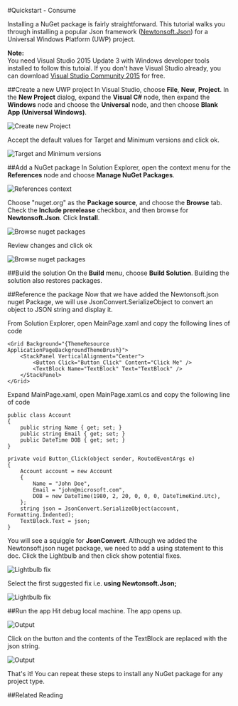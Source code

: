 #Quickstart - Consume

Installing a NuGet package is fairly straightforward. This tutorial walks you through installing a popular Json framework ([Newtonsoft.Json](https://www.nuget.org/packages/Newtonsoft.Json/)) for a Universal Windows Platform (UWP) project. 

<div class="block-callout-info">
	<strong>Note:</strong><br>
	You need Visual Studio 2015 Update 3 with Windows developer tools installed to follow this tutoial. If you don't have Visual Studio already, you can download <a href="https://developer.microsoft.com/en-us/windows/downloads">Visual Studio Community 2015</a> for free. 
</div>

##Create a new UWP project
In Visual Studio, choose **File**, **New**, **Project**. In the **New Project** dialog, expand the **Visual C#** node, then expand the **Windows** node and choose the **Universal** node, and then choose **Blank App (Universal Windows)**.

![Create new Project](/images/ConsumeNugetSample/01.PNG)


Accept the default values for Target and Minimum versions and click ok.

![Target and Minimum versions](/images/ConsumeNugetSample/02.PNG)


##Add a NuGet package
In Solution Explorer, open the context menu for the **References** node and choose **Manage NuGet Packages**.

![References context](/images/ConsumeNugetSample/03.PNG)


Choose "nuget.org" as the **Package source**, and choose the **Browse** tab. Check the **Include prerelease** checkbox, and then browse for **Newtonsoft.Json**. Click **Install**. 

![Browse nuget packages](/images/ConsumeNugetSample/04.PNG)


Review changes and click ok

![Browse nuget packages](/images/ConsumeNugetSample/05.PNG)



##Build the solution
On the **Build** menu, choose **Build Solution**. Building the solution also restores packages.



##Reference the package
Now that we have added the Newtonsoft.json nuget Package, we will use JsonConvert.SerializeObject to convert an object to JSON string and display it.


From Solution Explorer, open MainPage.xaml and copy the following lines of code

	<Grid Background="{ThemeResource ApplicationPageBackgroundThemeBrush}">
		<StackPanel VerticalAlignment="Center">
			<Button Click="Button_Click" Content="Click Me" />
			<TextBlock Name="TextBlock" Text="TextBlock" />
		</StackPanel>
	</Grid>


Expand MainPage.xaml, open MainPage.xaml.cs and copy the following line of code

	public class Account
    {
        public string Name { get; set; }
        public string Email { get; set; }
        public DateTime DOB { get; set; }
    }

    private void Button_Click(object sender, RoutedEventArgs e)
    {
        Account account = new Account
        {
            Name = "John Doe",
            Email = "john@microsoft.com",
            DOB = new DateTime(1980, 2, 20, 0, 0, 0, DateTimeKind.Utc),
        };
        string json = JsonConvert.SerializeObject(account, Formatting.Indented);
        TextBlock.Text = json;
    }
 
   
You will see a squiggle for **JsonConvert**. Although we added the Newtonsoft.json nuget package, we need to add a using statement to this doc. Click the Lightbulb and then click show potential fixes.

![Lightbulb fix](/images/ConsumeNugetSample/06.PNG)


Select the first suggested fix i.e. <b>using Newtonsoft.Json;</b>

![Lightbulb fix](/images/ConsumeNugetSample/07.PNG)



##Run the app
Hit debug local machine. The app opens up.

![Output](/images/ConsumeNugetSample/08.PNG)


Click on the button and the contents of the TextBlock are replaced with the json string.

![Output](/images/ConsumeNugetSample/09.PNG)


That's it!
You can repeat these steps to install any NuGet package for any project type.


##Related Reading
